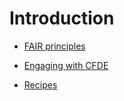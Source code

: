 # Introduction

* [FAIR principles](./Introduction/fair-principles.md)

* [Engaging with CFDE](./Introduction/cfde.md)

* [Recipes](./recipes/recipes-overview.md)
